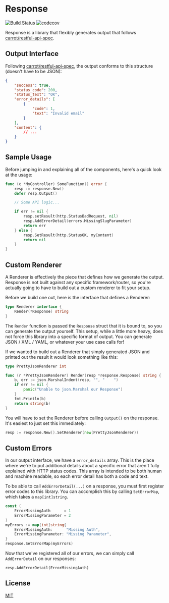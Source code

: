 # Response

[![Build Status](https://travis-ci.org/dcstack/response.svg?branch=master)](https://travis-ci.org/dcstack/response) [![codecov](https://codecov.io/gh/dcstack/response/branch/master/graph/badge.svg)](https://codecov.io/gh/dcstack/response)

Response is a library that flexibly generates output that follows [carrot/restful-api-spec](https://github.com/carrot/restful-api-spec).

## Output Interface

Following [carrot/restful-api-spec](https://github.com/carrot/restful-api-spec), the output conforms to this structure (doesn't have to be JSON):

```json
{
    "success": true,
    "status_code": 200,
    "status_text": "OK",
    "error_details": [
        {
            "code": 1,
            "text": "Invalid email"
        }
    ],
    "content": {
        // ...
    }
}
```

## Sample Usage

Before jumping in and explaining all of the components, here's a quick look at the usage:

```go
func (c *MyController) SomeFunction() error {
    resp := response.New()
    defer resp.Output()

    // Some API logic...

    if err != nil {
        resp.setResult(http.StatusBadRequest, nil)
        resp.AddErrorDetail(errors.MissingSlugParameter)
        return err
    } else {
        resp.SetResult(http.StatusOK, myContent)
        return nil
    }
}
```

## Custom Renderer

A Renderer is effectively the piece that defines how we generate the output.  Response is not built against any specific framework/router, so you're actually going to have to build out a custom renderer to fit your setup.

Before we build one out, here is the interface that defines a Renderer:

```go
type Renderer interface {
    Render(*Response) string
}
```

The `Render` function is passed the `Response` struct that it is bound to, so you can generate the output yourself. This setup, while a little more heavy, does not force this library into a specific format of output.  You can generate JSON / XML / YAML, or whatever your use case calls for!

If we wanted to build out a Renderer that simply generated JSON and printed out the result it would look something like this:

```go
type PrettyJsonRenderer int

func (r *PrettyJsonRenderer) Render(resp *response.Response) string {
    b, err := json.MarshalIndent(resp, "", "    ")
    if err != nil {
        panic("Unable to json.Marshal our Response")
    }
    fmt.Println(b)
    return string(b)
}
```

You will have to set the Renderer before calling `Output()` on the response.  It's easiest to just set this immediately:

```go
resp := response.New().SetRenderer(new(PrettyJsonRenderer))
```

## Custom Errors

In our output interface, we have a `error_details` array.  This is the place where we're to put additional details about a specific error that aren't fully explained with HTTP status codes.  This array is intended to be both human and machine readable, so each error detail has both a code and text.

To be able to call `AddErrorDetail(...)` on a response, you must first register error codes to this library.  You can accomplish this by calling `SetErrorMap`, which takes a `map[int]string`.

```go
const (
    ErrorMissingAuth      = 1
    ErrorMissingParameter = 2
)
myErrors := map[int]string{
    ErrorMissingAuth:      "Missing Auth",
    ErrorMissingParameter: "Missing Parameter",
}
response.SetErrorMap(myErrors)
```

Now that we've registered all of our errors, we can simply call `AddErrorDetail` on our responses:

```
resp.AddErrorDetail(ErrorMissingAuth)
```

## License

[MIT](LICENSE.md)
